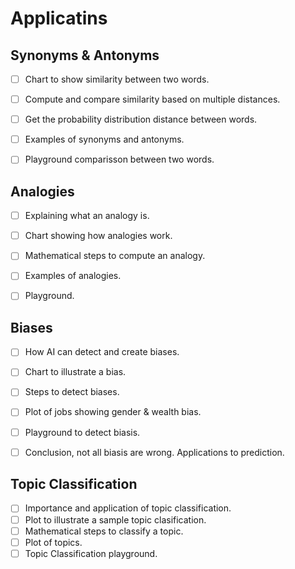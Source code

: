 # Applicatins

## Synonyms & Antonyms
- [ ] Chart to show similarity between two words.
- [ ] Compute and compare similarity based on multiple distances.
- [ ] Get the probability distribution distance between words. 
- [ ] Examples of synonyms and antonyms.
- [ ] Playground comparisson between two words.


## Analogies
- [ ] Explaining what an analogy is.
- [ ] Chart showing how analogies work.
- [ ] Mathematical steps to compute an analogy.
- [ ] Examples of analogies.
- [ ] Playground.


## Biases
- [ ] How AI can detect and create biases.
- [ ] Chart to illustrate a bias.
- [ ] Steps to detect biases.
- [ ] Plot of jobs showing gender & wealth bias.
- [ ] Playground to detect biasis.
- [ ] Conclusion, not all biasis are wrong. Applications to prediction.


## Topic Classification
- [ ] Importance and application of topic classification.
- [ ] Plot to illustrate a sample topic clasification.
- [ ] Mathematical steps to classify a topic.
- [ ] Plot of topics.
- [ ] Topic Classification playground.
